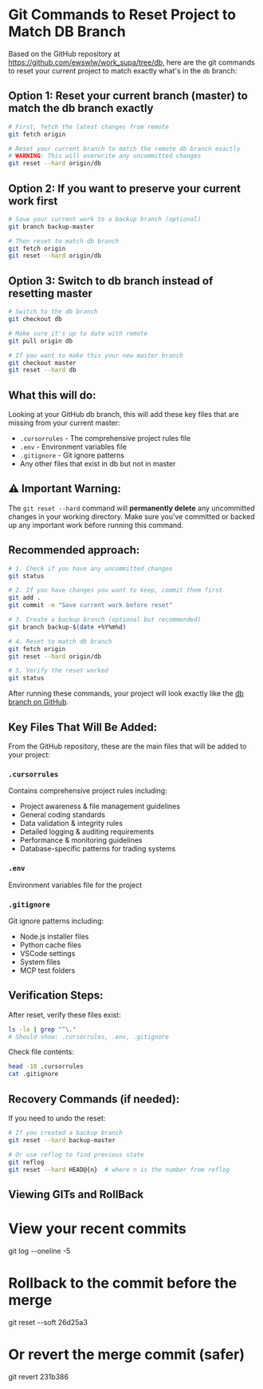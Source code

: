 # Git Commands to Reset Project to Match DB Branch

Based on the GitHub repository at https://github.com/ewswlw/work_supa/tree/db, here are the git commands to reset your current project to match exactly what's in the `db` branch:

## Option 1: Reset your current branch (master) to match the db branch exactly

```bash
# First, fetch the latest changes from remote
git fetch origin

# Reset your current branch to match the remote db branch exactly
# WARNING: This will overwrite any uncommitted changes
git reset --hard origin/db
```

## Option 2: If you want to preserve your current work first

```bash
# Save your current work to a backup branch (optional)
git branch backup-master

# Then reset to match db branch
git fetch origin
git reset --hard origin/db
```

## Option 3: Switch to db branch instead of resetting master

```bash
# Switch to the db branch
git checkout db

# Make sure it's up to date with remote
git pull origin db

# If you want to make this your new master branch
git checkout master
git reset --hard db
```

## What this will do:

Looking at your GitHub db branch, this will add these key files that are missing from your current master:
- `.cursorrules` - The comprehensive project rules file
- `.env` - Environment variables file  
- `.gitignore` - Git ignore patterns
- Any other files that exist in db but not in master

## ⚠️ Important Warning:

The `git reset --hard` command will **permanently delete** any uncommitted changes in your working directory. Make sure you've committed or backed up any important work before running this command.

## Recommended approach:

```bash
# 1. Check if you have any uncommitted changes
git status

# 2. If you have changes you want to keep, commit them first
git add .
git commit -m "Save current work before reset"

# 3. Create a backup branch (optional but recommended)
git branch backup-$(date +%Y%m%d)

# 4. Reset to match db branch
git fetch origin
git reset --hard origin/db

# 5. Verify the reset worked
git status
```

After running these commands, your project will look exactly like the [db branch on GitHub](https://github.com/ewswlw/work_supa/tree/db).

## Key Files That Will Be Added:

From the GitHub repository, these are the main files that will be added to your project:

### `.cursorrules`
Contains comprehensive project rules including:
- Project awareness & file management guidelines
- General coding standards
- Data validation & integrity rules
- Detailed logging & auditing requirements
- Performance & monitoring guidelines
- Database-specific patterns for trading systems

### `.env`
Environment variables file for the project

### `.gitignore`
Git ignore patterns including:
- Node.js installer files
- Python cache files
- VSCode settings
- System files
- MCP test folders

## Verification Steps:

After reset, verify these files exist:
```bash
ls -la | grep "^\."
# Should show: .cursorrules, .env, .gitignore
```

Check file contents:
```bash
head -10 .cursorrules
cat .gitignore
```

## Recovery Commands (if needed):

If you need to undo the reset:
```bash
# If you created a backup branch
git reset --hard backup-master

# Or use reflog to find previous state
git reflog
git reset --hard HEAD@{n}  # where n is the number from reflog
```

## Viewing GITs and RollBack

# View your recent commits
git log --oneline -5

# Rollback to the commit before the merge
git reset --soft 26d25a3

# Or revert the merge commit (safer)
git revert 231b386